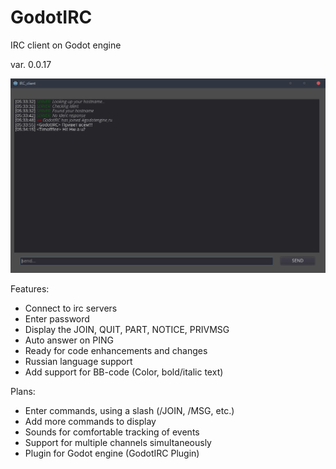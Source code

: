 # GodotIRC
IRC client on Godot engine

var. 0.0.17

![prev](preview.png)

Features:
* Connect to irc servers
* Enter password
* Display the JOIN, QUIT, PART, NOTICE, PRIVMSG
* Auto answer on PING
* Ready for code enhancements and changes
* Russian language support
* Add support for BB-code (Color, bold/italic text)

Plans:
* Enter commands, using a slash (/JOIN, /MSG, etc.)
* Add more commands to display
* Sounds for comfortable tracking of events
* Support for multiple channels simultaneously
* Plugin for Godot engine (GodotIRC Plugin)
